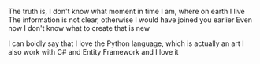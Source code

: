 The truth is, I don't know what moment in time I am, where on earth I live The information is not clear, otherwise I would have joined you earlier Even now I don't know what to create that is new

I can boldly say that I love the Python language, which is actually an art
I also work with C# and Entity Framework and I love it
